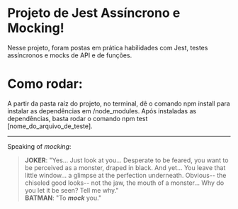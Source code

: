 # Projeto de Jest Assíncrono e Mocking!

Nesse projeto, foram postas em prática habilidades com Jest, testes assíncronos e mocks de API e de funções.

# Como rodar:

A partir da pasta raíz do projeto, no terminal, dê o comando npm install para instalar as dependências em /node_modules. 
Após instaladas as dependências, basta rodar o comando npm test \[nome_do_arquivo_de_teste\].

---

Speaking of *mocking*:
> **JOKER**: "Yes... Just look at you... 
> Desperate to be feared, you want to be perceived as a monster, 
> draped in black. And yet... You leave that little window... 
> a glimpse at the perfection underneath. 
> Obvious-- the chiseled good looks-- 
> not the jaw, the mouth of a monster... 
> Why do you let it be seen? Tell me why."<br>
> **BATMAN**: "To ***mock*** you."
